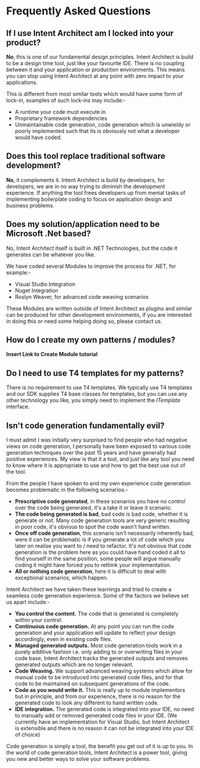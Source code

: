 # Frequently Asked Questions


## If I use Intent Architect am I locked into your product?

**No**, this is one of our fundamental design principles. Intent Architect is build to be a design time tool, just like your favourite IDE. There is no coupling between it and your application or production environments. This means you can stop using Intent Architect at any point with zero impact to your applications. 

This is different from most similar tools which would have some form of lock-in, examples of such lock-ins may include:-
- A runtime your code must execute in
- Proprietary framework dependencies 
- Unmaintainable code generation, code generation which is unwieldy or poorly implemented such that its is obviously not what a developer would have coded.

## Does this tool replace traditional software development?

**No**, it complements it. Intent Architect is build by developers, for developers, we are in no way trying to diminish the development experience. If anything the tool frees developers up from menial tasks of implementing boilerplate coding to focus on application design and business problems. 

## Does my solution/application need to be Microsoft .Net based?

No, Intent Architect itself is built in .NET Technologies, but the code it generates can be whatever you like.

We have coded several Modules to improve the process for .NET, for example:-
- Visual Studio Integration
- Nuget Integration
- Roslyn Weaver, for advanced code weaving scenarios

These Modules are written outside of Intent Architect as plugins and similar can be produced for other development environments, if you are interested in doing this or need some helping doing so, please contact us. 

## How do I create my own patterns / modules?

**Insert Link to Create Module tutorial**

## Do I need to use T4 templates for my patterns?

There is no requirement to use T4 templates. We typically use T4 templates and our SDK supplies T4 base classes for templates, but you can use  any other technology you like, you simply need to implement the *ITemplate* interface.

## Isn't code generation fundamentally evil?

I must admit I was initially very surprised to find people who had negative views on code generation, I personally have been exposed to various code generation techniques over the past 15 years and have generally had positive experiences. My view is that it a tool, and just like any tool you need to know where it is appropriate to use and how to get the best use out of the tool. 

From the people I have spoken to and my own experience code generation becomes problematic in the following scenarios:-
- **Prescriptive code generated**, in these scenarios you have no control over the code being generated, it's a take it or leave it scenario.
- **The code being generated is bad**, bad code is bad code, whether it is generate or not. Many code generation tools are very generic resulting in poor code, it's obvious to spot the code wasn't hand written.
- **Once off code generation**, this scenario isn't necessarily inherently bad, were it can be problematic is if you generate a lot of code which you later on realise you want to / need to refactor. It's not obvious that code generation is the problem here as you could have hand coded it all to find yourself in the same position, some people will argue manually coding it might have forced you to rethink your implementation.  
- **All or nothing code generation**, here it is difficult to deal with exceptional scenarios, which happen.

Intent Architect we have taken these learnings and tried to create a seamless code generation experience. Some of the factors we believe set us apart include:-
- **You control the content.** The code that is generated is completely within your control.
- **Continuous code generation.** At any point you can run the code generation and your application will update to reflect your design accordingly, even in existing code files. 
- **Managed generated outputs.** Most code generation tools work in a purely additive fashion i.e. only adding to or overwriting files in your code base, Intent Architect tracks the generated outputs and removes generated outputs which are no longer relevant.  
- **Code Weaving.** We support advanced weaving systems which allow for manual code to be introduced into generated code files, and for that code to be maintained on subsequent generations of the code.  
- **Code as you would write it.** This is really up to module implementors but in principle, and from our experience, there is no reason for the generated code to look any different to hand written code.
- **IDE integration.** The generated code is integrated into your IDE, no need to manually add or removed generated code files in your IDE. (We currently have an implementation for Visual Studio, but Intent Architect is extensible and there is no reason it can not be integrated into your IDE of choice)

Code generation is simply a tool, the benefit you get out of it is up to you. In the world of code generation tools, Intent Architect is a power tool, giving you new and better ways to solve your software problems.





